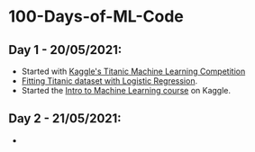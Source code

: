 # 100-Days-of-ML-Code

## Day 1 - 20/05/2021:
* Started with [Kaggle's Titanic Machine Learning Competition](https://www.kaggle.com/c/titanic)
* [Fitting Titanic dataset with Logistic Regression](https://www.kaggle.com/arthbr11/getting-started-with-titanic-dataset).
* Started the [Intro to Machine Learning course](https://www.kaggle.com/learn/intro-to-machine-learning) on Kaggle.

## Day 2 - 21/05/2021:
* 
